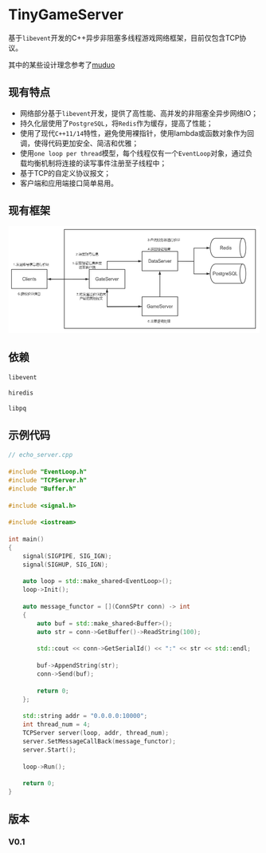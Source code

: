 # TinyGameServer

基于`libevent`开发的C++异步非阻塞多线程游戏网络框架，目前仅包含TCP协议。

其中的某些设计理念参考了[muduo](https://github.com/chenshuo/muduo)

## 现有特点

- 网络部分基于`libevent`开发，提供了高性能、高并发的非阻塞全异步网络IO；
- 持久化层使用了`PostgreSQL`，将`Redis`作为缓存，提高了性能；
- 使用了现代`C++11/14`特性，避免使用裸指针，使用lambda或函数对象作为回调，使得代码更加安全、简洁和优雅；
- 使用`one loop per thread`模型，每个线程仅有一个`EventLoop`对象，通过负载均衡机制将连接的读写事件注册至子线程中；
- 基于TCP的自定义协议报文；
- 客户端和应用端接口简单易用。

## 现有框架

![](doc/pic/framework.png)




## 依赖

`libevent` 

`hiredis` 

`libpq` 

## 示例代码

```c++
// echo_server.cpp

#include "EventLoop.h"
#include "TCPServer.h"
#include "Buffer.h"

#include <signal.h>

#include <iostream>

int main()
{
    signal(SIGPIPE, SIG_IGN);
    signal(SIGHUP, SIG_IGN);
    
    auto loop = std::make_shared<EventLoop>();
    loop->Init();
    
    auto message_functor = [](ConnSPtr conn) -> int
    {
        auto buf = std::make_shared<Buffer>();
        auto str = conn->GetBuffer()->ReadString(100);

        std::cout << conn->GetSerialId() << ":" << str << std::endl;
        
        buf->AppendString(str);
        conn->Send(buf);
        
        return 0;
    };
    
    std::string addr = "0.0.0.0:10000";
    int thread_num = 4;
    TCPServer server(loop, addr, thread_num);
    server.SetMessageCallBack(message_functor);
    server.Start();
    
    loop->Run();
    
    return 0;
}

```



## 版本

### V0.1

